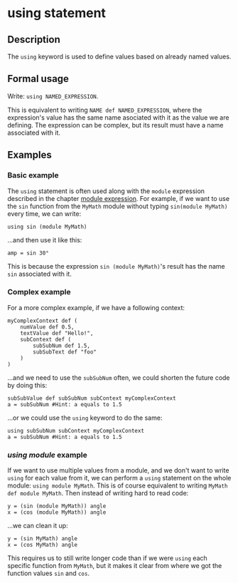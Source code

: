 # using statement

## Description
The `using` keyword is used to define values based on already named values. 

## Formal usage
Write: `using NAMED_EXPRESSION`.

This is equivalent to writing `NAME def NAMED_EXPRESSION`, where the expression's value has the same name asociated with it as the value we are defining. The expression can be complex, but its result must have a name associated with it.

## Examples

### Basic example
The `using` statement is often used along with the `module` expression described in the chapter [module expression](module_expression.html). For example, if we want to use the `sin` function from the `MyMath` module without typing `sin(module MyMath)` every time, we can write:
```
using sin (module MyMath)
```
...and then use it like this:
```
amp = sin 30°
```
This is because the expression `sin (module MyMath)`'s result has the name `sin` associated with it.

### Complex example
For a more complex example, if we have a following context:
```
myComplexContext def (
    numValue def 0.5,
    textValue def "Hello!",
    subContext def (
        subSubNum def 1.5,
        subSubText def "foo"
    )
)
```
...and we need to use the `subSubNum` often, we could shorten the future code by doing this:
```
subSubValue def subSubNum subContext myComplexContext
a = subSubNum #Hint: a equals to 1.5
```
...or we could use the `using` keyword to do the same:
```
using subSubNum subContext myComplexContext
a = subSubNum #Hint: a equals to 1.5
```

### *using module* example
If we want to use multiple values from a module, and we don't want to write `using` for each value from it, we can perform a `using` statement on the whole module: `using module MyMath`. This is of course equivalent to writing `MyMath def module MyMath`. Then instead of writing hard to read code:
```
y = (sin (module MyMath)) angle
x = (cos (module MyMath)) angle
```
...we can clean it up:
```
y = (sin MyMath) angle
x = (cos MyMath) angle
```
This requires us to still write longer code than if we were `using` each specific function from `MyMath`, but it makes it clear from where we got the function values `sin` and `cos`.